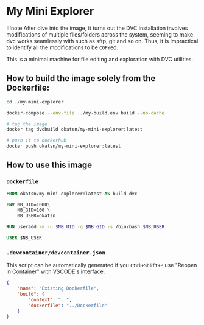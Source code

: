 # My Mini Explorer

!!!note 
    After dive into the image, it turns out the DVC installation involves modifications of multiple files/folders across the system, seeming to make dvc works seamlessly with such as sftp, git and so on. 
    Thus, it is impractical to identify all the modifications to be `COPY`ed.

This is a minimal machine for file editing and exploration with DVC utilities.



## How to build the image solely from the Dockerfile:

```bash
cd ./my-mini-explorer

docker-compose --env-file ../my-build.env build --no-cache

# tag the image 
docker tag dvcbuild okatsn/my-mini-explorer:latest

# push it to dockerhub
docker push okatsn/my-mini-explorer:latest
```

## How to use this image

### `Dockerfile`

```dockerfile
FROM okatsn/my-mini-explorer:latest AS build-dvc

ENV NB_UID=1000\
    NB_GID=100 \
    NB_USER=okatsn

RUN useradd -m -u $NB_UID -g $NB_GID -s /bin/bash $NB_USER

USER $NB_USER
```

### `.devcontainer/devcontainer.json`

This script can be automatically generated if you `Ctrl+Shift+P` use "Reopen in Container" with VSCODE's interface.

```json
{
	"name": "Existing Dockerfile",
	"build": {
		"context": "..",
		"dockerfile": "../Dockerfile"
	}
}

```